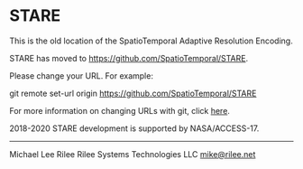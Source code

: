 # STARE
This is the old location of the SpatioTemporal Adaptive Resolution Encoding.

STARE has moved to https://github.com/SpatioTemporal/STARE.

Please change your URL. For example:

git remote set-url origin https://github.com/SpatioTemporal/STARE

For more information on changing URLs with git, click [here](https://help.github.com/en/github/using-git/changing-a-remotes-url).



2018-2020 STARE development is supported by NASA/ACCESS-17.

---
Michael Lee Rilee
Rilee Systems Technologies LLC
mike@rilee.net
